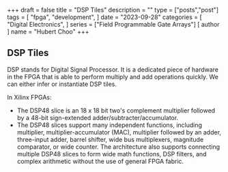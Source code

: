 +++
draft = false
title = "DSP Tiles"
description = ""
type = ["posts","post"]
tags = [
    "fpga",
    "development",
]
date = "2023-09-28"
categories = [
    "Digital Electronics",
]
series = ["Field Programmable Gate Arrays"]
[ author ]
  name = "Hubert Choo"
+++

## DSP Tiles
DSP stands for Digital Signal Processor. It is a dedicated piece of hardware in the FPGA that is able to perform multiply and add operations quickly. We can either infer or instantiate DSP tiles.

In Xilinx FPGAs:
- The DSP48 slice is an 18 x 18 bit two's complement multiplier followed by a 48-bit sign-extended adder/subtracter/accumulator.
- The DSP48 slices support many independent functions, including multiplier, multiplier-accumulator (MAC), multiplier followed by an adder, three-input adder, barrel shifter, wide bus multiplexers, magnitude comparator, or wide counter. The architecture also supports connecting multiple DSP48 slices to form wide math functions, DSP filters, and complex arithmetic without the use of general FPGA fabric.